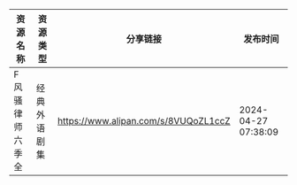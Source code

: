 | 资源名称     | 资源类型   | 分享链接                                 | 发布时间                |
| -------- | ------ | ------------------------------------ | ------------------- |
| F风骚律师六季全 | 经典外语剧集 | https://www.alipan.com/s/8VUQoZL1ccZ | 2024-04-27 07:38:09 |
